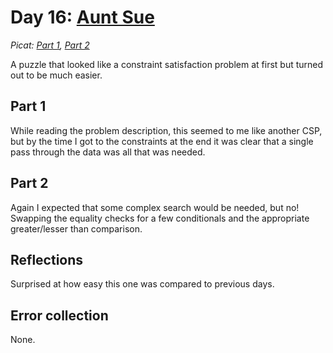 # Day 16: [Aunt Sue](https://adventofcode.com/2015/day/16)
*Picat: [Part 1](https://github.com/DestyNova/advent_of_code_2015/blob/main/16/part1.pi), [Part 2](https://github.com/DestyNova/advent_of_code_2015/blob/main/16/part2.pi)*

A puzzle that looked like a constraint satisfaction problem at first but turned out to be much easier.

## Part 1

While reading the problem description, this seemed to me like another CSP, but by the time I got to the constraints at the end it was clear that a single pass through the data was all that was needed.

## Part 2

Again I expected that some complex search would be needed, but no! Swapping the equality checks for a few conditionals and the appropriate greater/lesser than comparison.

## Reflections

Surprised at how easy this one was compared to previous days.

## Error collection

None.

